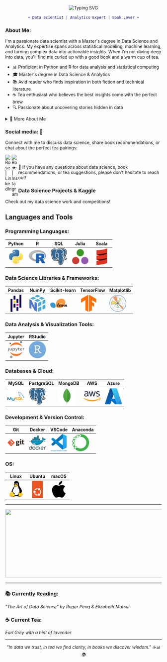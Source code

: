 <div align="center">
  <picture>
    <source media="(prefers-color-scheme: dark)" srcset="https://readme-typing-svg.demolab.com?font=Fira+Code&size=30&duration=3000&pause=1000&color=FFFFFF&center=true&vCenter=true&random=false&width=435&lines=Hi+there%2C+I'm+Rose+%F0%9F%91%8B">
    <source media="(prefers-color-scheme: light)" srcset="https://readme-typing-svg.demolab.com?font=Fira+Code&size=30&duration=3000&pause=1000&color=000000&center=true&vCenter=true&random=false&width=435&lines=Hi+there%2C+I'm+Rose+%F0%9F%91%8B">
    <img alt="Typing SVG" src="https://readme-typing-svg.demolab.com?font=Fira+Code&size=30&duration=3000&pause=1000&color=000000&center=true&vCenter=true&random=false&width=435&lines=Hi+there%2C+I'm+Rose+%F0%9F%91%8B">
  </picture>
</div>


<div align="center">
  
  ```diff
  + Data Scientist | Analytics Expert | Book Lover +
  ```
  
</div>

### About Me:



I'm a passionate data scientist with a Master's degree in Data Science and Analytics. My expertise spans across statistical modeling, machine learning, and turning complex data into actionable insights. When I'm not diving deep into data, you'll find me curled up with a good book and a warm cup of tea.

- 📊 Proficient in Python and R for data analysis and statistical computing
- 🎓 Master's degree in Data Science & Analytics
- 📚 Avid reader who finds inspiration in both fiction and technical literature
- ☕ Tea enthusiast who believes the best insights come with the perfect brew
- 🔍 Passionate about uncovering stories hidden in data

<details>
<summary>🌟 More About Me</summary>
<br>
  
```r
additional_info <- list(
    education = "Masters in Data Science & Analytics",
    interests = c("Statistical Modeling", "Predictive Analytics", "Literature"),
    hobbies = c("Reading", "Tea tasting", "Data visualization", "Book clubs"),
    goals = "Contributing to impactful data science projects and continuous learning"
)
```
</details>

### Social media: 📡
Connect with me to discuss data science, share book recommendations, or chat about the perfect tea pairings:

<a href="https://www.linkedin.com/in/rose-kwamboka/"><img align="left" src="https://raw.githubusercontent.com/yushi1007/yushi1007/main/images/linkedin.svg" alt="Rose | LinkedIn" width="21px"/></a>
<a href="https://www.instagram.com/kwamboka_rose_/"><img align="left" src="https://raw.githubusercontent.com/yushi1007/yushi1007/main/images/instagram.svg" alt="Rose | Instagram" width="21px"/></a>
</br>
- 💬 If you have any questions about data science, book recommendations, or tea suggestions, please don't hesitate to reach out!

### Data Science Projects & Kaggle
Check out my data science work and competitions!

## Languages and Tools 
<div>

### Programming Languages:
| Python | R | SQL | Julia | Scala |
|----------|----------|----------|-----|-----|
|  <img src="https://github.com/devicons/devicon/blob/master/icons/python/python-original.svg" title="Python"  alt="Python" width="55" height="55"/> |  <img src="https://github.com/devicons/devicon/blob/master/icons/r/r-original.svg" title="R"  alt="R" width="55" height="55"/> |  <img src="https://github.com/devicons/devicon/blob/master/icons/postgresql/postgresql-original.svg" title="SQL" alt="SQL" width="55" height="55"/> |  <img src="https://github.com/devicons/devicon/blob/master/icons/julia/julia-original.svg" title="Julia" alt="Julia" width="55" height="55"/>|  <img src="https://github.com/devicons/devicon/blob/master/icons/scala/scala-original.svg" title="Scala" alt="Scala" width="55" height="55"/>| 

### Data Science Libraries & Frameworks:
| Pandas | NumPy | Scikit-learn | TensorFlow | Matplotlib |
|----------|----------|----------|----------|----------|
|  <img src="https://github.com/devicons/devicon/blob/master/icons/pandas/pandas-original.svg" title="Pandas"  alt="Pandas" width="55" height="55"/>|  <img src="https://github.com/devicons/devicon/blob/master/icons/numpy/numpy-original.svg" title="NumPy"  alt="NumPy" width="55" height="55"/>|  <img src="https://github.com/devicons/devicon/blob/master/icons/scikitlearn/scikitlearn-original.svg" title="Scikit-learn" alt="Scikit-learn" width="55" height="55"/>|  <img src="https://github.com/devicons/devicon/blob/master/icons/tensorflow/tensorflow-original.svg" title="TensorFlow" alt="TensorFlow" width="55" height="55"/>|  <img src="https://github.com/devicons/devicon/blob/master/icons/matplotlib/matplotlib-original.svg" title="Matplotlib" alt="Matplotlib" width="55" height="55"/>|

### Data Analysis & Visualization Tools:

| Jupyter | RStudio |
|----------|----------|
|<img src="https://github.com/devicons/devicon/blob/master/icons/jupyter/jupyter-original-wordmark.svg" title="Jupyter" alt="Jupyter" width="55" height="55"/>|<img src="https://github.com/devicons/devicon/blob/master/icons/rstudio/rstudio-original.svg" title="RStudio" alt="RStudio" width="55" height="55"/>|

### Databases & Cloud:

| MySQL | PostgreSQL | MongoDB | AWS | Azure |
|----------|----------|----------|----------|----------|
|<img src="https://github.com/devicons/devicon/blob/master/icons/mysql/mysql-original-wordmark.svg" title="MySQL" alt="MySQL" width="55" height="55"/>|<img src="https://github.com/devicons/devicon/blob/master/icons/postgresql/postgresql-original.svg" title="PostgreSQL" alt="PostgreSQL" width="55" height="55"/>|<img src="https://github.com/devicons/devicon/blob/master/icons/mongodb/mongodb-original.svg" title="MongoDB" alt="MongoDB" width="55" height="55"/>|<img src="https://github.com/devicons/devicon/blob/master/icons/amazonwebservices/amazonwebservices-original-wordmark.svg" title="AWS" alt="AWS" width="55" height="55"/>|<img src="https://github.com/devicons/devicon/blob/master/icons/azure/azure-original.svg" title="Azure" alt="Azure" width="55" height="55"/>|

### Development & Version Control:

| Git | Docker | VSCode | Anaconda |
|----------|----------|----------|----------|
|<img src="https://github.com/devicons/devicon/blob/master/icons/git/git-original-wordmark.svg" title="Git" alt="Git" width="55" height="55"/>|<img src="https://github.com/devicons/devicon/blob/master/icons/docker/docker-original-wordmark.svg" title="Docker" alt="Docker" width="55" height="55"/>|<img src="https://github.com/devicons/devicon/blob/master/icons/vscode/vscode-original-wordmark.svg" title="VSCode" alt="VSCode" width="55" height="55"/>|<img src="https://github.com/devicons/devicon/blob/master/icons/anaconda/anaconda-original.svg" title="Anaconda" alt="Anaconda" width="55" height="55"/>|

### OS:

| Linux | Ubuntu | macOS |
|----------|----------|----------|
| <img src="https://github.com/devicons/devicon/blob/master/icons/linux/linux-original.svg" title="Linux" alt="Linux" width="55" height="55"/> | <img src="https://github.com/devicons/devicon/blob/master/icons/ubuntu/ubuntu-original.svg" title="Ubuntu" alt="Ubuntu" width="55" height="55"/> | <img src="https://github.com/devicons/devicon/blob/master/icons/apple/apple-original.svg" title="macOS" alt="macOS" width="55" height="55"/> |

</div>

---

<p align="center">
  <img width="800" height="220" src="https://streak-stats.demolab.com?user=rose&theme=tea-green&hide_border=true&border_radius=5&card_width=800">
</p>

---

### 📚 Currently Reading:
*"The Art of Data Science" by Roger Peng & Elizabeth Matsui*

### ☕ Current Tea:
*Earl Grey with a hint of lavender*

---

<div align="center">
  <i>"In data we trust, in tea we find clarity, in books we discover wisdom." ☕📊📚</i>
</div>
